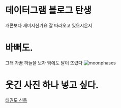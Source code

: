 

# 데이터그램 블로그 탄생
개콘보다 재미지신가요
잘 따라오고 있으시온지

# 바뻐도.
그래 가끔 하늘을 보자 
밖에도 달이 뜨렸다
![moonphases](https://cloud.githubusercontent.com/assets/2464016/9532903/700b2b90-4d49-11e5-9f46-5dec2e771f9d.jpg)

# 웃긴 사진 하나 넣고 싶다. 

[태권도 신동](http://www.youtube.com/watch?v=1ZLN9AzxVa8)

